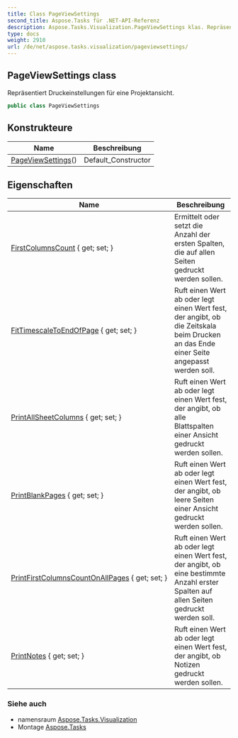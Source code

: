 ```yaml
---
title: Class PageViewSettings
second_title: Aspose.Tasks für .NET-API-Referenz
description: Aspose.Tasks.Visualization.PageViewSettings klas. Repräsentiert Druckeinstellungen für eine Projektansicht.
type: docs
weight: 2910
url: /de/net/aspose.tasks.visualization/pageviewsettings/
---
```

## PageViewSettings class

Repräsentiert Druckeinstellungen für eine Projektansicht.

```csharp
public class PageViewSettings
```

## Konstrukteure

| Name | Beschreibung |
| --- | --- |
| [PageViewSettings](pageviewsettings/)() | Default_Constructor |

## Eigenschaften

| Name | Beschreibung |
| --- | --- |
| [FirstColumnsCount](../../aspose.tasks.visualization/pageviewsettings/firstcolumnscount/) { get; set; } | Ermittelt oder setzt die Anzahl der ersten Spalten, die auf allen Seiten gedruckt werden sollen. |
| [FitTimescaleToEndOfPage](../../aspose.tasks.visualization/pageviewsettings/fittimescaletoendofpage/) { get; set; } | Ruft einen Wert ab oder legt einen Wert fest, der angibt, ob die Zeitskala beim Drucken an das Ende einer Seite angepasst werden soll. |
| [PrintAllSheetColumns](../../aspose.tasks.visualization/pageviewsettings/printallsheetcolumns/) { get; set; } | Ruft einen Wert ab oder legt einen Wert fest, der angibt, ob alle Blattspalten einer Ansicht gedruckt werden sollen. |
| [PrintBlankPages](../../aspose.tasks.visualization/pageviewsettings/printblankpages/) { get; set; } | Ruft einen Wert ab oder legt einen Wert fest, der angibt, ob leere Seiten einer Ansicht gedruckt werden sollen. |
| [PrintFirstColumnsCountOnAllPages](../../aspose.tasks.visualization/pageviewsettings/printfirstcolumnscountonallpages/) { get; set; } | Ruft einen Wert ab oder legt einen Wert fest, der angibt, ob eine bestimmte Anzahl erster Spalten auf allen Seiten gedruckt werden soll. |
| [PrintNotes](../../aspose.tasks.visualization/pageviewsettings/printnotes/) { get; set; } | Ruft einen Wert ab oder legt einen Wert fest, der angibt, ob Notizen gedruckt werden sollen. |

### Siehe auch

* namensraum [Aspose.Tasks.Visualization](../../aspose.tasks.visualization/)
* Montage [Aspose.Tasks](../../)


